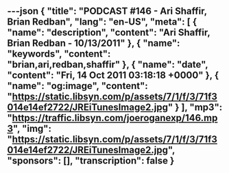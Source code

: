 ---json
{
  "title": "PODCAST #146 - Ari Shaffir, Brian Redban",
  "lang": "en-US",
  "meta": [
    {
      "name": "description",
      "content": "Ari Shaffir, Brian Redban - 10/13/2011"
    },
    {
      "name": "keywords",
      "content": "brian,ari,redban,shaffir"
    },
    {
      "name": "date",
      "content": "Fri, 14 Oct 2011 03:18:18 +0000"
    },
    {
      "name": "og:image",
      "content": "https://static.libsyn.com/p/assets/7/1/f/3/71f3014e14ef2722/JREiTunesImage2.jpg"
    }
  ],
  "mp3": "https://traffic.libsyn.com/joeroganexp/146.mp3",
  "img": "https://static.libsyn.com/p/assets/7/1/f/3/71f3014e14ef2722/JREiTunesImage2.jpg",
  "sponsors": [],
  "transcription": false
}
---
<episode-header />

<timemark seconds="0" />

<transcribe-call-to-action />

<episode-footer />